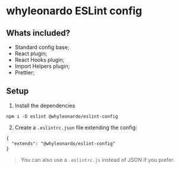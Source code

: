 # whyleonardo ESLint config

## Whats included?

- Standard config base;
- React plugin;
- React Hooks plugin;
- Import Helpers plugin;
- Prettier;

## Setup

1. Install the dependencies
```
npm i -D eslint @whyleonardo/eslint-config
```

2. Create a `.eslintrc.json` file extending the config:
```
{
  "extends": "@whyleonardo/eslint-config"
}
```

> You can also use a `.eslintrc.js` instead of JSON if you prefer.